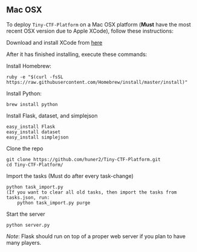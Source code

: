 Mac OSX
----------

To deploy `Tiny-CTF-Platform` on a Mac OSX platform (**Must** have the most recent OSX version due to Apple XCode), follow these instructions:

Download and install XCode from [here](https://itunes.apple.com/us/app/xcode/id497799835?ls=1&mt=12)

After it has finished installing, execute these commands:

Install Homebrew:

    ruby -e "$(curl -fsSL https://raw.githubusercontent.com/Homebrew/install/master/install)"
    
Install Python:

    brew install python
    
Install Flask, dataset, and simplejson

    easy_install Flask
    easy_install dataset
    easy_install simplejson

Clone the repo

    git clone https://github.com/huner2/Tiny-CTF-Platform.git
    cd Tiny-CTF-Platform/
    
Import the tasks (Must do after every task-change)

    python task_import.py
    (If you want to clear all old tasks, then import the tasks from tasks.json, run:
        python task_import.py purge
    
Start the server

    python server.py
    
*Note*: Flask should run on top of a proper web server if you plan to have many players.
